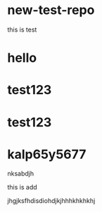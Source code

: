 # new-test-repo
this is test
# hello 

# test123
# test123

# kalp65y5677

nksabdjh


<p>this is add</p>



jhgjksfhdisdiohdjkjhhhkhkhkhj